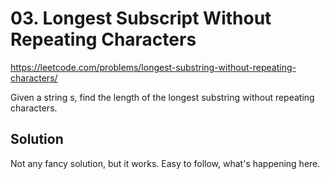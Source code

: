 # 03. Longest Subscript Without Repeating Characters
https://leetcode.com/problems/longest-substring-without-repeating-characters/

Given a string s, find the length of the longest substring without repeating characters.

## Solution

Not any fancy solution, but it works. Easy to follow, what's happening here. 
